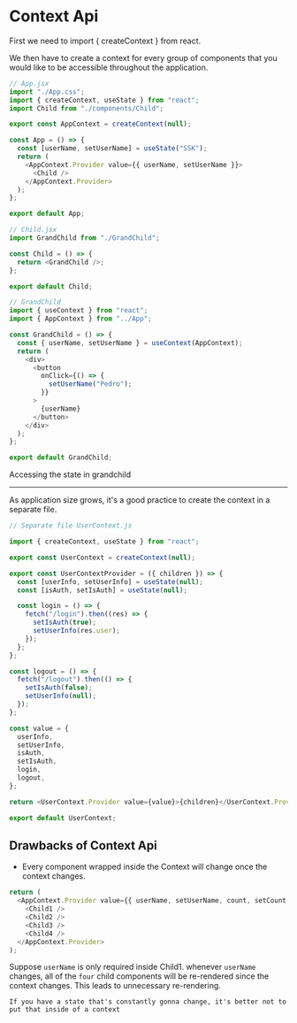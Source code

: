 # Context Api

First we need to import { createContext } from react.

We then have to create a context for every group of components that you would like to be accessible throughout the application.

```javascript
// App.jsx
import "./App.css";
import { createContext, useState } from "react";
import Child from "./components/Child";

export const AppContext = createContext(null);

const App = () => {
  const [userName, setUserName] = useState("SSK");
  return (
    <AppContext.Provider value={{ userName, setUserName }}>
      <Child />
    </AppContext.Provider>
  );
};

export default App;
```

```javascript
// Child.jsx
import GrandChild from "./GrandChild";

const Child = () => {
  return <GrandChild />;
};

export default Child;
```

```javascript
// GrandChild
import { useContext } from "react";
import { AppContext } from "../App";

const GrandChild = () => {
  const { userName, setUserName } = useContext(AppContext);
  return (
    <div>
      <button
        onClick={() => {
          setUserName("Pedro");
        }}
      >
        {userName}
      </button>
    </div>
  );
};

export default GrandChild;
```

Accessing the state in grandchild

---

As application size grows, it's a good practice to create the context in a separate file.

```javascript
// Separate file UserContext.js

import { createContext, useState } from "react";

export const UserContext = createContext(null);

export const UserContextProvider = ({ children }) => {
  const [userInfo, setUserInfo] = useState(null);
  const [isAuth, setIsAuth] = useState(null);

  const login = () => {
    fetch("/login").then((res) => {
      setIsAuth(true);
      setUserInfo(res.user);
    });
  };
};

const logout = () => {
  fetch("/logout").then(() => {
    setIsAuth(false);
    setUserInfo(null);
  });
};

const value = {
  userInfo,
  setUserInfo,
  isAuth,
  setIsAuth,
  login,
  logout,
};

return <UserContext.Provider value={value}>{children}</UserContext.Provider>;

export default UserContext;
```

## Drawbacks of Context Api

- Every component wrapped inside the Context will change once the context changes.

```javascript
return (
  <AppContext.Provider value={{ userName, setUserName, count, setCount }}>
    <Child1 />
    <Child2 />
    <Child3 />
    <Child4 />
  </AppContext.Provider>
);
```

Suppose `userName` is only required inside Child1. whenever `userName` changes, all of the `four` child components will be re-rendered since the context changes. This leads to unnecessary re-rendering.

`If you have a state that's constantly gonna change, it's better not to put that inside of a context`
